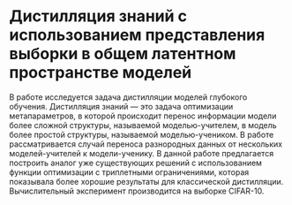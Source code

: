 # Дистилляция знаний с использованием представления выборки в общем латентном пространстве моделей

В работе исследуется задача дистилляции моделей глубокого обучения. Дистилляция знаний — это задача оптимизации метапараметров, в которой происходит перенос информации модели более сложной структуры, называемой моделью-учителем, в модель более простой структуры, называемой моделью-учеником. В работе рассматривается случай переноса разнородных данных от нескольких моделей-учителей к модели-ученику. В данной работе предлагается построить аналог уже существующих решений с использованием функции оптимизации с триплетными ограничениями, которая показывала более хорошие результаты для классической дистилляции. Вычислительный эксперимент производится на выборке CIFAR-10.
